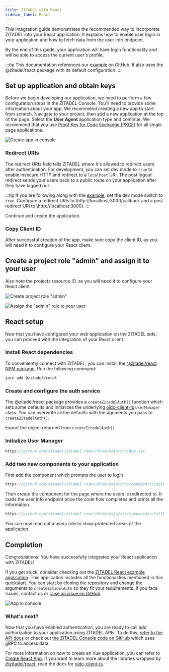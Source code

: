 ```yaml
---
title: ZITADEL with React
sidebar_label: React
---
```


This integration guide demonstrates the recommended way to incorporate ZITADEL into your React application.
It explains how to enable user login in your application and how to fetch data from the user info endpoint.

By the end of this guide, your application will have login functionality and will be able to access the current user's profile.

:::tip
This documentation references our [example](https://github.com/zitadel/zitadel-react) on GitHub.
It also uses the @zitadel/react package with its default configuration.
:::

## Set up application and obtain keys

Before we begin developing our application, we need to perform a few configuration steps in the ZITADEL Console.
You'll need to provide some information about your app.
We recommend creating a new app to start from scratch.
Navigate to your project, then add a new application at the top of the page.
Select the **User Agent** application type and continue.
We recommend that you use [Proof Key for Code Exchange (PKCE)](/apis/openidoauth/grant-types#proof-key-for-code-exchange) for all single page applications.

![Create app in console](/img/react/app-create.png)

### Redirect URIs

The redirect URIs field tells ZITADEL where it's allowed to redirect users after authentication. For development, you can set dev mode to `true` to enable insecure HTTP and redirect to a `localhost` URI.
The post logout redirect sends your users back to a public route on your application after they have logged out.

:::tip
If you are following along with the [example](https://github.com/zitadel/zitadel-react), set the dev mode switch to `true`.
Configure a redirect URIs to \http://localhost:3000/callback and a post redirect URI to \http://localhost:3000/.
:::

Continue and create the application.

### Copy Client ID

After successful creation of the app, make sure copy the client ID, as you will need it to configure your React client.

## Create a project role "admin" and assign it to your user

Also note the projects resource ID, as you will need it to configure your React client.

![Create project role "admin"](/img/react/project-role.png)

![Assign the "admin" role to your user](/img/react/project-authz.png)

## React setup

Now that you have configured your web application on the ZITADEL side, you can proceed with the integration of your React client.

### Install React dependencies

To conveniently connect with ZITADEL, you can install the [@zitadel/react NPM package](https://www.npmjs.com/package/@zitadel/react). Run the following command:

```bash
yarn add @zitadel/react
```

### Create and configure the auth service

The @zitadel/react package provides a `createZitadelAuth()` function which sets some defaults and initializes the underlying [oidc-client-ts](https://github.com/authts/oidc-client-ts) `UserManager` class.
You can overwrite all the defaults with the aguments you pass to `createZitadelAuth()`.

Export the object returned from `createZitadelAuth()`

### Initialize User Manager

```ts reference
https://github.com/zitadel/zitadel-react/blob/main/src/App.tsx
```

### Add two new components to your application

First add the component which prompts the user to login

```ts reference
https://github.com/zitadel/zitadel-react/blob/main/src/components/Login.tsx
```

Then create the component for the page where the users is redirected to.
It loads the user info endpoint once the code flow completes and prints all the information.

```ts reference
https://github.com/zitadel/zitadel-react/blob/main/src/components/Callback.tsx
```

You can now read out a users role to show protected areas of the application.

## Completion

Congratulations! You have successfully integrated your React application with ZITADEL!

If you get stuck, consider checking out the [ZITADEL React example application](https://github.com/zitadel/zitadel-react).
This application includes all the functionalities mentioned in this quickstart.
You can start by cloning the repository and change the arguments to `createZitadelAuth` so they fit your requirements.
If you face issues, contact us or [raise an issue on GitHub](https://github.com/zitadel/zitadel-react/issues).

![App in console](/img/react/app-screen.png)

### What's next?

Now that you have enabled authentication, you are ready to call add authorization to your application using ZITADEL APIs.
To do this, [refer to the API docs](/apis/introduction) or check out [the ZITADEL Console code on GitHub](https://github.com/zitadel/zitadel) which uses gRPC to access data.

For more information on how to create an Vue application, you can refer to [Create React App](https://github.com/facebook/create-react-app).
If you want to learn more about the libraries wrapped by [@zitadel/react](https://www.npmjs.com/package/@zitadel/react), read the docs for [oidc-client-ts](https://github.com/authts/oidc-client-ts).
